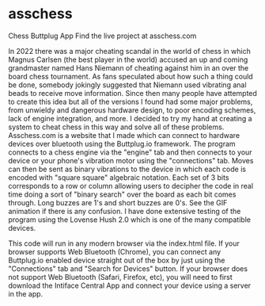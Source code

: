# asschess
Chess Buttplug App
Find the live project at asschess.com

In 2022 there was a major cheating scandal in the world of chess in which Magnus Carlsen (the best player in the world) accused an up and coming grandmaster named Hans Niemann of cheating against him in an over the board chess tournament. As fans speculated about how such a thing could be done, somebody jokingly suggested that Niemann used vibrating anal beads to receive move information. Since then many people have attempted to create this idea but all of the versions I found had some major problems, from unwieldy and dangerous hardware design, to poor encoding schemes, lack of engine integration, and more. I decided to try my hand at creating a system to cheat chess in this way and solve all of these problems. Asschess.com is a website that I made which can connect to hardware devices over bluetooth using the Buttplug.io framework. The program connects to a chess engine via the "engine" tab and then connects to your device or your phone's vibration motor using the "connections" tab. Moves can then be sent as binary vibrations to the device in which each code is encoded with "square square" algebraic notation. Each set of 3 bits corresponds to a row or column allowing users to decipher the code in real time doing a sort of "binary search" over the board as each bit comes through. Long buzzes are 1's and short buzzes are 0's. See the GIF animation if there is any confusion. I have done extensive testing of the program using the Lovense Hush 2.0 which is one of the many compatible devices.

This code will run in any modern browser via the index.html file.
If your browser supports Web Bluetooth (Chrome), you can connect any Buttplug.io enabled device straight out of the box by just using the "Connections" tab and "Search for Devices" button.
If your browser does not support Web Bluetooth (Safari, Firefox, etc), you will need to first download the Intiface Central App and connect your device using a server in the app.
